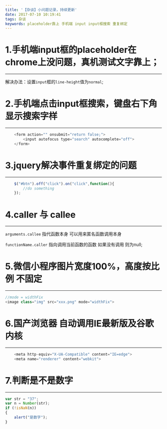 ```yaml
---
title: '【杂谈】小问题记录，持续更新'
date: 2017-07-10 10:19:41
tags: 杂谈
keywords: placeholder靠上 手机端 input input框搜索 重复绑定
---
```

# 1.手机端input框的placeholder在chrome上没问题，真机测试文字靠上；
-----------------
解决办法：设置`input`框的`line-height`值为`normal`;
<!--more-->

# 2.手机端点击input框搜索，键盘右下角显示搜索字样
-----------------
```js
    <form action="" onsubmit="return false;">
        <input autofocus type="search" autocomplete="off">
    </form>
```
# 3.jquery解决事件重复绑定的问题
-----------------
```js
    $("#btn").off("click").on("click",function(){
        //do something
    });
```
# 4.caller 与 callee
-----------------
`arguments.callee`  指代函数本身  可以用来匿名函数调用本身

`functionName.caller`  指向调用当前函数的函数   如果没有调用 则为null;

# 5.微信小程序图片宽度100%，高度按比例  不固定
-----------------
```js
//mode = widthFix
<image class="img" src="xxx.png" mode="widthFix">
```
# 6.国产浏览器 自动调用IE最新版及谷歌内核
-----------------
```js
    <meta http-equiv="X-UA-Compatible" content="IE=edge">  
    <meta name="renderer" content="webkit">  
```
# 7.判断是不是数字
-----------------
```js
var str = "37";
var n = Number(str);
if (!isNaN(n))
{
    alert("是数字");
}
```


